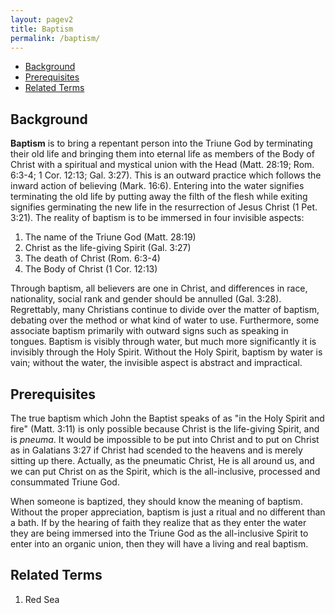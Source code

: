 ```yaml
---
layout: pagev2
title: Baptism
permalink: /baptism/
---
```

- [Background](#background)
- [Prerequisites](#prerequisites)
- [Related Terms](#related-terms)

## Background

**Baptism** is to bring a repentant person into the Triune God by terminating their old life and bringing them into eternal life as members of the Body of Christ with a spiritual and mystical union with the Head (Matt. 28:19; Rom. 6:3-4; 1 Cor. 12:13; Gal. 3:27). This is an outward practice which follows the inward action of believing (Mark. 16:6). Entering into the water signifies terminating the old life by putting away the filth of the flesh while exiting signifies germinating the new life in the resurrection of Jesus Christ (1 Pet. 3:21). The reality of baptism is to be immersed in four invisible aspects: 

1. The name of the Triune God (Matt. 28:19)
2. Christ as the life-giving Spirit (Gal. 3:27)
3. The death of Christ (Rom. 6:3-4)
4. The Body of Christ (1 Cor. 12:13)

Through baptism, all believers are one in Christ, and differences in race, nationality, social rank and gender  should be annulled (Gal. 3:28). Regrettably, many Christians continue to divide over the matter of baptism, debating over the method or what kind of water to use. Furthermore, some associate baptism primarily with outward signs such as speaking in tongues. Baptism is visibly through water, but much more significantly it is invisibly through the Holy Spirit. Without the Holy Spirit, baptism by water is vain; without the water, the invisible aspect is abstract and impractical.

## Prerequisites

The true baptism which John the Baptist speaks of as "in the Holy Spirit and fire" (Matt. 3:11) is only possible because Christ is the life-giving Spirit, and is *pneuma*. It would be impossible to be put into Christ and to put on Christ as in Galatians 3:27 if Christ had scended to the heavens and is merely sitting up there. Actually, as the pneumatic Christ, He is all around us, and we can put Christ on as the Spirit, which is the all-inclusive, processed and consummated Triune God. 

When someone is baptized, they should know the meaning of baptism. Without the proper appreciation, baptism is just a ritual and no different than a bath. If by the hearing of faith they realize that as they enter the water they are being immersed into the Triune God as the all-inclusive Spirit to enter into an organic union, then they will have a living and real baptism.

## Related Terms

1. Red Sea